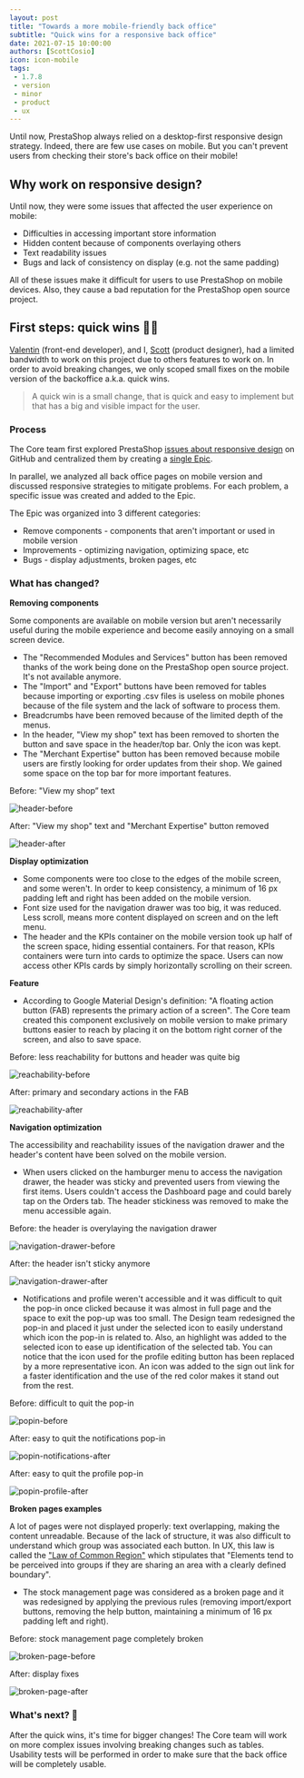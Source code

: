 ```yaml
--- 
layout: post
title: "Towards a more mobile-friendly back office"
subtitle: "Quick wins for a responsive back office"
date: 2021-07-15 10:00:00
authors: [ScottCosio]
icon: icon-mobile
tags:
 - 1.7.8
 - version
 - minor
 - product
 - ux
---
```


Until now, PrestaShop always relied on a desktop-first responsive design strategy. Indeed, there are few use cases on mobile. But you can't prevent users from checking their store's back office on their mobile!

## Why work on responsive design?

Until now, they were some issues that affected the user experience on mobile:

- Difficulties in accessing important store information
- Hidden content because of components overlaying others
- Text readability issues
- Bugs and lack of consistency on display (e.g. not the same padding)

All of these issues make it difficult for users to use PrestaShop on mobile devices. Also, they cause a bad reputation for the PrestaShop open source project.

## First steps: quick wins 💪🏻

[Valentin](https://www.linkedin.com/in/%F0%9F%9A%80-valentin-szczupak-0280aba1/) (front-end developer), and I, [Scott](https://www.linkedin.com/in/scottcosio/) (product designer), had a limited bandwidth to work on this project due to others features to work on. In order to avoid breaking changes, we only scoped small fixes on the mobile version of the backoffice a.k.a. quick wins.

> A quick win is a small change, that is quick and easy to implement but that has a big and visible impact for the user.

### Process

The Core team first explored PrestaShop [issues about responsive design](https://github.com/PrestaShop/PrestaShop/labels/Responsive) on GitHub and centralized them by creating a [single Epic](https://github.com/PrestaShop/PrestaShop/issues/22358).

In parallel, we analyzed all back office pages on mobile version and discussed responsive strategies to mitigate problems. For each problem, a specific issue was created and added to the Epic. 

The Epic was organized into 3 different categories:

- Remove components - components that aren't important or used in mobile version
- Improvements - optimizing navigation, optimizing space, etc
- Bugs - display adjustments, broken pages, etc

### What has changed?

**Removing components**

Some components are available on mobile version but aren't necessarily useful during the mobile experience and become easily annoying on a small screen device.

- The "Recommended Modules and Services" button has been removed thanks of the work being done on the PrestaShop open source project. It's not available anymore.
- The "Import" and "Export" buttons have been removed for tables because importing or exporting .csv files is useless on mobile phones because of the file system and the lack of software to process them. 
- Breadcrumbs have been removed because of the limited depth of the menus.
- In the header, "View my shop" text has been removed to shorten the button and save space in the header/top bar. Only the icon was kept.
- The "Merchant Expertise" button has been removed because mobile users are firstly looking for order updates from their shop. We gained some space on the top bar for more important features.

<div class="row">
    <div class="col-md-6">
      <p>Before: "View my shop” text</p>
      <img src="/prestashop.github.io/assets/images/2021/07/01-header-before.png" alt="header-before">
    </div>
    <div class="col-md-6">
      <p>After: "View my shop" text and "Merchant Expertise" button removed</p>
      <img src="/prestashop.github.io/assets/images/2021/07/01-header-after.png" alt="header-after">
    </div>
</div>

**Display optimization**

- Some components were too close to the edges of the mobile screen, and some weren't. In order to keep consistency, a minimum of 16 px padding left and right has been added on the mobile version.
- Font size used for the navigation drawer was too big, it was reduced. Less scroll, means more content displayed on screen and on the left menu.
- The header and the KPIs container on the mobile version took up half of the screen space, hiding essential containers. For that reason, KPIs containers were turn into cards to optimize the space. Users can now access other KPIs cards by simply horizontally scrolling on their screen.

**Feature**

- According to Google Material Design's definition: "A floating action button (FAB) represents the primary action of a screen". The Core team created this component exclusively on mobile version to make primary buttons easier to reach by placing it on the bottom right corner of the screen, and also to save space.

<div class="row">
    <div class="col-md-6">
      <p>Before: less reachability for buttons and header was quite big</p>
      <img src="/prestashop.github.io/assets/images/2021/07/02-reachability-before.png" alt="reachability-before">
    </div>
    <div class="col-md-6">
      <p>After: primary and secondary actions in the FAB</p>
      <img src="/prestashop.github.io/assets/images/2021/07/02-reachability-after.png" alt="reachability-after">
    </div>
</div> 
                                                                                                         
**Navigation optimization**

The accessibility and reachability issues of the navigation drawer and the header's content have been solved on the mobile version.

- When users clicked on the hamburger menu to access the navigation drawer, the header was sticky and prevented users from viewing the first items. Users couldn't access the Dashboard page and could barely tap on the Orders tab. The header stickiness was removed to make the menu accessible again.

<div class="row">
    <div class="col-md-6">
      <p>Before: the header is overylaying the navigation drawer</p>
      <img src="/prestashop.github.io/assets/images/2021/07/03-navigation-drawer-before.png" alt="navigation-drawer-before">
    </div>
    <div class="col-md-6">
      <p>After: the header isn't sticky anymore</p>
      <img src="/prestashop.github.io/assets/images/2021/07/03-navigation-drawer-before.png" alt="navigation-drawer-after">
    </div>
</div>

- Notifications and profile weren't accessible and it was difficult to quit the pop-in once clicked because it was almost in full page and the space to exit the pop-up was too small. The Design team redesigned the pop-in and placed it just under the selected icon to easily understand which icon the pop-in is related to. Also, an highlight was added to the selected icon to ease up identification of the selected tab. You can notice that the icon used for the profile editing button has been replaced by a more representative icon. An icon was added to the sign out link for a faster identification and the use of the red color makes it stand out from the rest.


<div class="row">
    <div class="col-md-4">
      <p>Before: difficult to quit the pop-in</p>
      <img src="/prestashop.github.io/assets/images/2021/07/04-popin-before.png" alt="popin-before">
    </div>
    <div class="col-md-4">
      <p>After: easy to quit the notifications pop-in</p>
      <img src="/prestashop.github.io/assets/images/2021/07/04-popin-notifications-after.png" alt="popin-notifications-after">
    </div>
    <div class="col-md-4">
      <p>After: easy to quit the profile pop-in</p>
      <img src="/prestashop.github.io/assets/images/2021/07/04-popin-profile-after.png" alt="popin-profile-after">
    </div>
</div>

**Broken pages examples**

A lot of pages were not displayed properly: text overlapping, making the content unreadable. Because of the lack of structure, it was also difficult to understand which group was associated each button.
In UX, this law is called the ["Law of Common Region"](https://lawsofux.com/law-of-common-region/) which stipulates that "Elements tend to be perceived into groups if they are sharing an area with a clearly defined boundary". 

- The stock management page was considered as a broken page and it was redesigned by applying the previous rules (removing import/export buttons, removing the help button, maintaining a minimum of 16 px padding left and right).

<div class="row">
    <div class="col-md-6">
      <p>Before: stock management page completely broken</p>
      <img src="/prestashop.github.io/assets/images/2021/07/05-broken-page-before.png" alt="broken-page-before">
    </div>
    <div class="col-md-6">
      <p>After: display fixes</p>
      <img src="/prestashop.github.io/assets/images/2021/07/05-broken-page-after.png" alt="broken-page-after">
    </div>
</div>

### What's next? 🚀

After the quick wins, it's time for bigger changes! The Core team will work on more complex issues involving breaking changes such as tables.
Usability tests will be performed in order to make sure that the back office will be completely usable.
